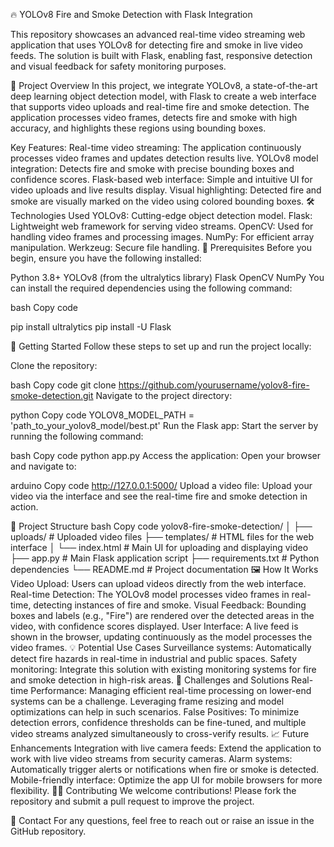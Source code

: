 🔥 YOLOv8 Fire and Smoke Detection with Flask Integration

This repository showcases an advanced real-time video streaming web application that uses YOLOv8 for detecting fire and smoke in live video feeds. The solution is built with Flask, enabling fast, responsive detection and visual feedback for safety monitoring purposes.


🚀 Project Overview
In this project, we integrate YOLOv8, a state-of-the-art deep learning object detection model, with Flask to create a web interface that supports video uploads and real-time fire and smoke detection. The application processes video frames, detects fire and smoke with high accuracy, and highlights these regions using bounding boxes.


Key Features:
Real-time video streaming: The application continuously processes video frames and updates detection results live.
YOLOv8 model integration: Detects fire and smoke with precise bounding boxes and confidence scores.
Flask-based web interface: Simple and intuitive UI for video uploads and live results display.
Visual highlighting: Detected fire and smoke are visually marked on the video using colored bounding boxes.
🛠️ Technologies Used
YOLOv8: Cutting-edge object detection model.
Flask: Lightweight web framework for serving video streams.
OpenCV: Used for handling video frames and processing images.
NumPy: For efficient array manipulation.
Werkzeug: Secure file handling.
📄 Prerequisites
Before you begin, ensure you have the following installed:

Python 3.8+
YOLOv8 (from the ultralytics library)
Flask
OpenCV
NumPy
You can install the required dependencies using the following command:

bash
Copy code

pip install ultralytics
pip install -U Flask

🚀 Getting Started
Follow these steps to set up and run the project locally:

Clone the repository:

bash
Copy code
git clone https://github.com/yourusername/yolov8-fire-smoke-detection.git
Navigate to the project directory:


python
Copy code
YOLOV8_MODEL_PATH = 'path_to_your_yolov8_model/best.pt'
Run the Flask app: Start the server by running the following command:

bash
Copy code
python app.py
Access the application: Open your browser and navigate to:

arduino
Copy code
http://127.0.0.1:5000/
Upload a video file: Upload your video via the interface and see the real-time fire and smoke detection in action.

📂 Project Structure
bash
Copy code
yolov8-fire-smoke-detection/
│
├── uploads/                        # Uploaded video files
├── templates/                      # HTML files for the web interface
│   └── index.html                  # Main UI for uploading and displaying video
├── app.py                          # Main Flask application script
├── requirements.txt                # Python dependencies
└── README.md                       # Project documentation
🖼️ How It Works
Video Upload: Users can upload videos directly from the web interface.
Real-time Detection: The YOLOv8 model processes video frames in real-time, detecting instances of fire and smoke.
Visual Feedback: Bounding boxes and labels (e.g., "Fire") are rendered over the detected areas in the video, with confidence scores displayed.
User Interface: A live feed is shown in the browser, updating continuously as the model processes the video frames.
💡 Potential Use Cases
Surveillance systems: Automatically detect fire hazards in real-time in industrial and public spaces.
Safety monitoring: Integrate this solution with existing monitoring systems for fire and smoke detection in high-risk areas.
🚧 Challenges and Solutions
Real-time Performance: Managing efficient real-time processing on lower-end systems can be a challenge. Leveraging frame resizing and model optimizations can help in such scenarios.
False Positives: To minimize detection errors, confidence thresholds can be fine-tuned, and multiple video streams analyzed simultaneously to cross-verify results.
📈 Future Enhancements
Integration with live camera feeds: Extend the application to work with live video streams from security cameras.
Alarm systems: Automatically trigger alerts or notifications when fire or smoke is detected.
Mobile-friendly interface: Optimize the app UI for mobile browsers for more flexibility.
👨‍💻 Contributing
We welcome contributions! Please fork the repository and submit a pull request to improve the project.

📧 Contact
For any questions, feel free to reach out or raise an issue in the GitHub repository.
